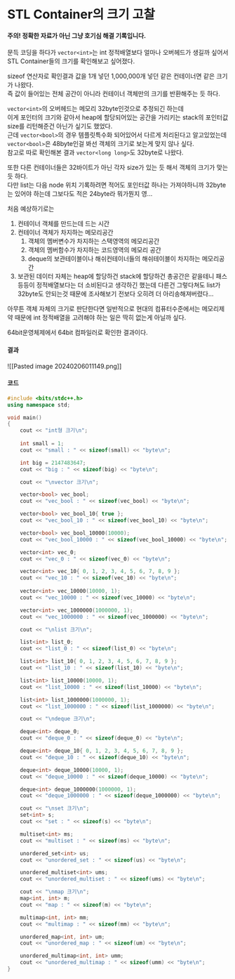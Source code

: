 # STL Container의 크기 고찰

#### 주의! 정확한 자료가 아닌 그냥 호기심 해결 기록입니다.

문득 코딩을 하다가 `vector<int>`는 int 정적배열보다 얼마나 오버헤드가 생길까 싶어서  
STL Container들의 크기를 확인해보고 싶어졌다.  

sizeof 연산자로 확인결과 값을 1개 넣던 1,000,000개 넣던 같은 컨테이너면 같은 크기가 나왔다.  
즉 값이 들어있는 전체 공간이 아니라 컨테이너 객체만의 크기를 반환해주는 듯 하다.  

`vector<int>`의 오버헤드는 메모리 32byte인것으로 추정되긴 하는데  
이게 포인터의 크기와 같아서 heap에 할당되어있는 공간을 가리키는 stack의 포인터값 size를 리턴해준건 아닌가 싶기도 했었다.  
근데 `vector<bool>`의 경우 템플릿특수화 되어있어서 다르게 처리된다고 알고있었는데  
`vector<bool>`은 48byte인걸 봐선 객체의 크기로 보는게 맞지 않나 싶다.  
참고로 따로 확인해본 결과 `vector<long long>`도 32byte로 나왔다.  

또한 다른 컨테이너들은 32바이트가 아닌 각자 size가 있는 듯 해서 객체의 크기가 맞는 듯 하다.  
다만 list는 다음 node 위치 기록하려면 적어도 포인터값 하나는 가져야하니까 32byte는 있어야 하는데 그보다도 적은 24byte라 뭐가뭔지 영...

처음 예상하기로는 
1) 컨테이너 객체를 만드는데 드는 시간
2) 컨테이너 객체가 차지하는 메모리공간
	1) 객체의 멤버변수가 차지하는 스택영역의 메모리공간
	2) 객체의 멤버함수가 차지하는 코드영역의 메모리 공간
	3) deque의 보관테이블이나 해쉬컨테이너들의 해쉬테이블이 차지하는 메모리공간
3) 보관된 데이터 자체는 heap에 할당하건 stack에 할당하건 총공간은 같을테니 패스
등등이 정적배열보다는 더 소비된다고 생각하긴 했는데 다른건 그렇다쳐도 list가 32byte도 안되는것 때문에 조사해보기 전보다 오히려 더 아리송해져버렸다...  

아무튼 객체 자체의 크기로 판단한다면 일반적으로 현대의 컴퓨터수준에서는 메모리제약 때문에 int 정적배열을 고려해야 하는 일은 딱히 없는게 아닐까 싶다.  

64bit운영체제에서 64bit 컴파일러로 확인한 결과이다.  

#### 결과
![[Pasted image 20240206011149.png]]

#### 코드
```C++
#include <bits/stdc++.h>
using namespace std;

void main()
{		
	cout << "int형 크기\n";
	
	int small = 1;
	cout << "small : " << sizeof(small) << "byte\n";

	int big = 2147483647;
	cout << "big : " << sizeof(big) << "byte\n";

	cout << "\nvector 크기\n";

	vector<bool> vec_bool;
	cout << "vec_bool : " << sizeof(vec_bool) << "byte\n";

	vector<bool> vec_bool_10{ true };
	cout << "vec_bool_10 : " << sizeof(vec_bool_10) << "byte\n";

	vector<bool> vec_bool_10000(10000);
	cout << "vec_bool_10000 : " << sizeof(vec_bool_10000) << "byte\n";

	vector<int> vec_0;
	cout << "vec_0 : " << sizeof(vec_0) << "byte\n";

	vector<int> vec_10{ 0, 1, 2, 3, 4, 5, 6, 7, 8, 9 };
	cout << "vec_10 : " << sizeof(vec_10) << "byte\n";
	
	vector<int> vec_10000(10000, 1);
	cout << "vec_10000 : " << sizeof(vec_10000) << "byte\n";

	vector<int> vec_1000000(1000000, 1);
	cout << "vec_1000000 : " << sizeof(vec_1000000) << "byte\n";

	cout << "\nlist 크기\n";

	list<int> list_0;
	cout << "list_0 : " << sizeof(list_0) << "byte\n";

	list<int> list_10{ 0, 1, 2, 3, 4, 5, 6, 7, 8, 9 };
	cout << "list_10 : " << sizeof(list_10) << "byte\n";

	list<int> list_10000(10000, 1);
	cout << "list_10000 : " << sizeof(list_10000) << "byte\n";

	list<int> list_1000000(1000000, 1);
	cout << "list_1000000 : " << sizeof(list_1000000) << "byte\n";

	cout << "\ndeque 크기\n";

	deque<int> deque_0;
	cout << "deque_0 : " << sizeof(deque_0) << "byte\n";

	deque<int> deque_10{ 0, 1, 2, 3, 4, 5, 6, 7, 8, 9 };
	cout << "deque_10 : " << sizeof(deque_10) << "byte\n";

	deque<int> deque_10000(10000, 1);
	cout << "deque_10000 : " << sizeof(deque_10000) << "byte\n";

	deque<int> deque_1000000(1000000, 1);
	cout << "deque_1000000 : " << sizeof(deque_1000000) << "byte\n";

	cout << "\nset 크기\n";
	set<int> s;
	cout << "set : " << sizeof(s) << "byte\n";

	multiset<int> ms;
	cout << "multiset : " << sizeof(ms) << "byte\n";

	unordered_set<int> us;
	cout << "unordered_set : " << sizeof(us) << "byte\n";

	unordered_multiset<int> ums;
	cout << "unordered_multiset : " << sizeof(ums) << "byte\n";

	cout << "\nmap 크기\n";
	map<int, int> m;
	cout << "map : " << sizeof(m) << "byte\n";

	multimap<int, int> mm;
	cout << "multimap : " << sizeof(mm) << "byte\n";

	unordered_map<int, int> um;
	cout << "unordered_map : " << sizeof(um) << "byte\n";

	unordered_multimap<int, int> umm;
	cout << "unordered_multimap : " << sizeof(umm) << "byte\n";
}
```